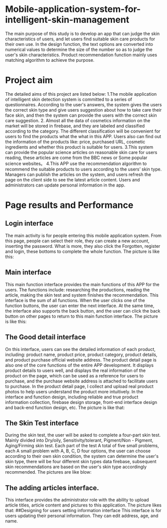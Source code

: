 # Mobile-application-system-for-intelligent-skin-management
The main purpose of this study is to develop an app that can judge the skin characteristics of users, and let users find suitable skin care products for their own use. In the design function, the text options are converted into numerical values to determine the size of the number so as to judge the user's skin characteristics. Product recommendation function mainly uses matching algorithm to achieve the purpose. 
# Project aim
The detailed aims of this project are listed below:
1.The mobile application of intelligent skin detection system is committed to a series
of questionnaires. According to the user's answers, the system gives the users the correct skin type and give users suggestion about how to take care their face skin, and then the system can provide the users with the correct skin care suggestion.
2. Almost all the data of cosmetics information on the market will be stored in firebase, and they are labeled and classified according to the category. The different classification will be convenient for users to find the products what the what in this APP. Users also can find out the information of the products like: price, purchased URL, cosmetic ingredients and whether this product is suitable for users.
3.This system can provide the popular science articles on reasonable skin care for users reading, these articles are come from the BBC news or Some popular science websites。
4.This APP use the recommendation algorithm to recommend the suitable products to users according to the users’ skin type.
Managers can publish the articles on the system, and users refresh the page on the client side to see the latest article content.
Users and administrators can update personal information in the app.

# Page results and Performance
## Login interface
The main activity is for people entering this mobile application system. From this page, people can select their role, they can create a new account, inserting the password. What is more, they also click the Forgotten, register and login, these bottoms to complete the
whole function. The picture is like this:
## Main interface
This main function interface provides the main functions of this APP for the users. The functions include: researching the productions, reading the article, making the skin test and system finishes the recommendation. This interface is the sum of all functions. When the user clicks one of the function buttons, the user can enter the next interface. At the same time, the interface also supports the back button, and the user can click the back button on other pages to return to this main function interface. The picture is like this:
## The Good detail interface
On this interface, users can see the detailed information of each product, including: product name, product price, product category, product details, and product purchase official website address. The product detail page is also one of the core functions of the entire APP development. It displays product details to users well, and displays the real information of the product on the page, which can be used as a reference for users to purchase, and the purchase website address is attached to facilitate users to purchase. In the product detail page, I collect and upload real product photos to help users understand the product more intuitively. In the interface and function design, including reliable and true product information collection, firebase design storage, front-end interface design and back-end function design, etc. The picture is like that:
## The Skin Test interface
During the skin test, the user will be asked to complete a four-part skin test. Mainly divided into Dry/oily, Sensitivity/tolerant, Pigment/Non - Pigment, Aging/Firming skin test. Each part of the test A total of five small problems, each A small problem with A, B, C, D four options, the user can choose according to their own skin condition, the system can determine the user's skin type, there will be four different skin types data firebase, subsequent skin recommendations are based on the user's skin type accordingly recommended. The pictures are like blow:
## The adding articles interface.
This interface provides the administrator role with the ability to upload article titles, article content and pictures to this application. The picture likes that:
##Designing for users setting information interface
This interface is for users updating their personal information. They can edit address, age, and name.
